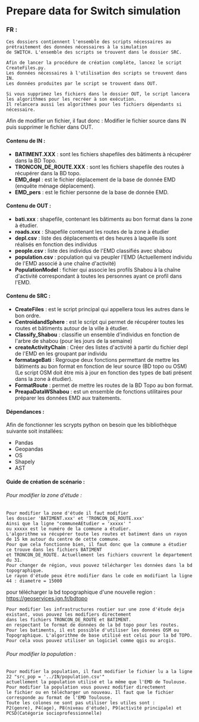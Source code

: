 # Prepare data for Switch simulation
### FR :
````
Ces dossiers contiennent l'ensemble des scripts nécessaires au prétraitement des données nécessaires à la simulation
de SWITCH. L'ensemble des scripts se trouvent dans le dossier SRC.

Afin de lancer la procédure de création complète, lancez le script CreateFiles.py.
Les données nécessaires à l'utilisation des scripts se trouvent dans IN.
Les données produites par le script se trouvent dans OUT.

Si vous supprimez les fichiers dans le dossier OUT, le script lancera les algorithmes pour les recréer à son exécution.
Il relancera aussi les algorithmes pour les fichiers dépendants si nécessaire.
````
Afin de modifier un fichier, il faut donc : Modifier le fichier source dans IN puis supprimer le fichier dans OUT.

#### Contenu de IN :

- **BATIMENT.XXX** : sont les fichiers shapefiles des bâtiments à récupérer dans la BD Topo.
- **TRONCON_DE_ROUTE.XXX** : sont les fichiers shapefile des routes à récupérer dans la BD topo.
- **EMD_depl** : est le fichier déplacement de la base de donnée EMD (enquête ménage déplacement).
- **EMD_pers** : est le fichier personne de la base de donnée EMD.


#### Contenu de OUT :

- **bati.xxx** : shapefile, contenant les bâtiments au bon format dans la zone à étudier.
- **roads.xxx** : Shapefile contenant les routes de la zone à étudier
- **depl.csv** : liste des déplacements et des heures à laquelle ils sont réalisés en fonction des individus
- **people.csv** : liste des individus de l'EMD classifiés avec shabou
- **population.csv** : population qui va peupler l'EMD (Actuellement individu de l'EMD associé à une chaîne d'activité)
- **PopulationModel** : fichier qui associe les profils Shabou à la chaîne d'activité correspondant à toutes les personnes ayant ce profil dans l'EMD.


#### Contenu de SRC :

- **CreateFiles** :  est le script principal qui appellera tous les autres dans le bon ordre.
- **CentroidandSphere** : est le script qui permet de récupérer toutes les routes et bâtiments autour de la ville à étudier.
- **Classify_Shabou** : classifie un ensemble d'individus en fonction de l'arbre de shabou (pour les jours de la semaine)
- **createActivityChain** : Créer des listes d'activité à partir du fichier depl de l'EMD en les groupant par individu
- **formatageBati** : Regroupe deux fonctions permettant de mettre les bâtiments au bon format en fonction de leur source (BD topo ou OSM) (Le script OSM doit être mis à jour en fonction des types de bati présent dans la zone à étudier).
- **FormatRoute** : permet de mettre les routes de la BD Topo au bon format.
- **PreapaDataWShabou** : est un ensemble de fonctions utilitaires pour préparer les données EMD aux traitements.

#### Dépendances :

Afin de fonctionner les scrypts python on besoin que les bibliothèque suivante soit installées:
- Pandas
- Geopandas
- OS
- Shapely
- AST

#### Guide de création de scénario :

###### Pour modifier la zone d'étude :
````
Pour modifier la zone d'étude il faut modifier 
les dossier 'BATIMENT.xxx' et 'TRONCON_DE_ROUTE.xxx'
Ainsi que la ligne "communeAEtudier = 'xxxxx' "
ou xxxxx est le numéro de la commune a étudier.
L'algorithme va récupérer toute les routes et batiment dans un rayon de 15 km autour du centre de cette commune.
Pour que cela fonctionne bien, il faut donc que la commune a étudier ce trouve dans les fichiers BATIMENT 
et TRONCON_DE_ROUTE. Actuellement les fichiers couvrent le departement du 31.
Pour changer de région, vous pouvez télécharger les données dans la bd topographique.
Le rayon d'étude peux être modifier dans le code en modifiant la ligne 44 : diametre = 15000
````
pour télécharger la bd topographique d'une nouvelle region :
<https://geoservices.ign.fr/bdtopo>
````
Pour modifier les infrastructures routier sur une zone d'étude deja existant, vous pouvez les modifiers directement
dans les fichiers TRONCON_DE_ROUTE et BATIMENT.
en respectant le format de données de la bd topo pour les routes.
Pour les batiments, il est possible d'utiliser les données OSM ou Topographique. L'algorithme de base utilisé est celui pour la bd TOPO.
Pour cela vous pouvez utiliser un logiciel comme qgis ou arcgis.
````
###### Pour modifier la population : 
````
Pour modifier la population, il faut modifier le fichier lu a la ligne 22 "src_pop = '../IN/population.csv'"
actuellement la population utilisé et la même que l'EMD de Toulouse. Pour modifier la population vous pouvez modifier directement
le fichier ou en télécharger un nouveau. Il faut que le fichier corresponde au format de l'EMD Toulouse.
Toute les colones ne sont pas utiliser les utiles sont :
P2(genre), P4(age), P8(niveau d'étude), P9(activité principale) et PCSD(Catégorie socioprofessionnelle)
````

